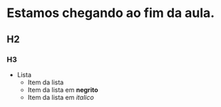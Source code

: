 # Estamos chegando ao fim da aula.
## H2
### H3

* Lista
  + Item da lista
  + Item da lista em **negrito**
  + Item da lista em *italico*
